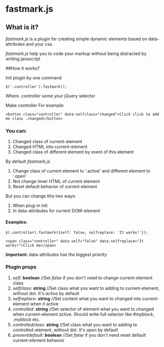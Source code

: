 # fastmark.js

## What is it?

*fastmark.js* is a plugin for creating simple dynamic elements based on data-attributes and your css.

*fastmark.js* help you to code your markup without being distracted by writing javascript

##How it works?

Init plugin by one command

`$('.controller').fastmark();`

Where *.controller* some your jQuery selector

Make controller
For example:

`<button class="controller" data-selfclass="changed">Click click to add me class .changed</button>`

### You can:

1. Changed class of current-element
2. Changed HTML into current-element
3. Changed class of different element by event of this element

By default *fastmark.js* 

1. Change class of current element to '.active' and different element to '.open'
2. Not change inner HTML of current element
3. Reset default behavior of current element

But you can change this two ways:

1. When plug-in init
2. In data-attributes for current DOM-element

#### Examples:

`$(.controller).fastmark({self: false, selfreplace: 'It works!'});`

`<span class="controller" data-self="false" data-selfreplace="It works!">Click me</span>`

**Important:** data-attributes has the biggest priority

### Plugin props
1. *sefl*: **boolean** //Set *false* if you don't need to change current-element class
2. *selfclass*: **string** //Set class what you want to adding to current-element, without dot. It's *active* by default
3. *selfreplace*: **string** //Set content what you want to changed into current-element when it active
4. *controlled*: **string** //Set selector of element what you want to changed when current-element active. Should write full selector like *#myblock*, *.myblock* etc.
5. *controlledclass*: **string** //Set class what you want to adding to controlled-element, without dot. It's *open* by default
6. *preventdefault*: **boolean** //Set *false* if you don't need reset default current-element behavior
